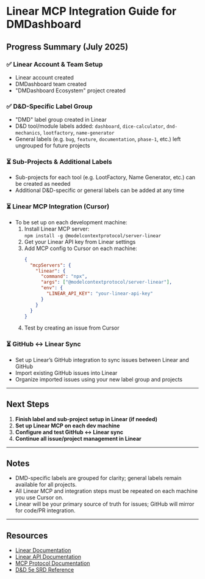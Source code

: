 # Linear MCP Integration Guide for DMDashboard

## Progress Summary (July 2025)

### ✅ Linear Account & Team Setup
- Linear account created
- DMDashboard team created
- "DMDashboard Ecosystem" project created

### ✅ D&D-Specific Label Group
- "DMD" label group created in Linear
- D&D tool/module labels added: `dashboard`, `dice-calculator`, `dnd-mechanics`, `lootfactory`, `name-generator`
- General labels (e.g. `bug`, `feature`, `documentation`, `phase-1`, etc.) left ungrouped for future projects

### ⏳ Sub-Projects & Additional Labels
- Sub-projects for each tool (e.g. LootFactory, Name Generator, etc.) can be created as needed
- Additional D&D-specific or general labels can be added at any time

### ⏳ Linear MCP Integration (Cursor)
- To be set up on each development machine:
  1. Install Linear MCP server:  
     `npm install -g @modelcontextprotocol/server-linear`
  2. Get your Linear API key from Linear settings
  3. Add MCP config to Cursor on each machine:
     ```json
     {
       "mcpServers": {
         "linear": {
           "command": "npx",
           "args": ["@modelcontextprotocol/server-linear"],
           "env": {
             "LINEAR_API_KEY": "your-linear-api-key"
           }
         }
       }
     }
     ```
  4. Test by creating an issue from Cursor

### ⏳ GitHub ↔ Linear Sync
- Set up Linear’s GitHub integration to sync issues between Linear and GitHub
- Import existing GitHub issues into Linear
- Organize imported issues using your new label group and projects

---

## Next Steps

1. **Finish label and sub-project setup in Linear (if needed)**
2. **Set up Linear MCP on each dev machine**
3. **Configure and test GitHub ↔ Linear sync**
4. **Continue all issue/project management in Linear**

---

## Notes

- DMD-specific labels are grouped for clarity; general labels remain available for all projects.
- All Linear MCP and integration steps must be repeated on each machine you use Cursor on.
- Linear will be your primary source of truth for issues; GitHub will mirror for code/PR integration.

---

## Resources

- [Linear Documentation](https://linear.app/docs)
- [Linear API Documentation](https://developers.linear.app)
- [MCP Protocol Documentation](https://modelcontextprotocol.io)
- [D&D 5e SRD Reference](https://dnd.wizards.com/resources/systems-reference-document)